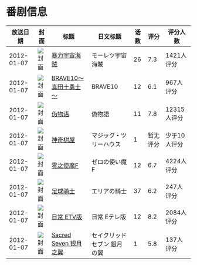# 番剧信息

|放送日期|封面|标题|日文标题|话数|评分|评分人数|
|---|---|---|---|---|---|---|
|2012-01-07|![封面](https://lain.bgm.tv/pic/cover/c/a8/62/10462_ivA4u.jpg)|[暴力宇宙海贼](https://bangumi.tv/subject/10462)|モーレツ宇宙海賊|26|7.3|1421人评分|
|2012-01-07|![封面](https://lain.bgm.tv/pic/cover/c/14/9a/20114_N4NnR.jpg)|[BRAVE10～真田十勇士～](https://bangumi.tv/subject/20114)|BRAVE10|12|6.1|967人评分|
|2012-01-07|![封面](https://lain.bgm.tv/pic/cover/c/8e/28/23161_y2AEb.jpg)|[伪物语](https://bangumi.tv/subject/23161)|偽物語|11|7.8|12315人评分|
|2012-01-07|![封面](https://lain.bgm.tv/pic/cover/c/f6/ae/24589_ilysZ.jpg)|[神奇树屋](https://bangumi.tv/subject/24589)|マジック・ツリーハウス|1|暂无评分|少于10人评分|
|2012-01-07|![封面](https://lain.bgm.tv/pic/cover/c/c4/9b/25823_RgPyZ.jpg)|[零之使魔F](https://bangumi.tv/subject/25823)|ゼロの使い魔F|12|6.7|4224人评分|
|2012-01-07|![封面](https://lain.bgm.tv/pic/cover/c/d2/52/26229_7lgMv.jpg)|[足球骑士](https://bangumi.tv/subject/26229)|エリアの騎士|37|6.2|247人评分|
|2012-01-07|![封面](https://lain.bgm.tv/pic/cover/c/19/6b/28205_AAqG1.jpg)|[日常 ETV版](https://bangumi.tv/subject/28205)|日常 Eテレ版|12|8.2|2084人评分|
|2012-01-07|![封面](https://lain.bgm.tv/pic/cover/c/c2/19/31418_OYe2a.jpg)|[Sacred Seven 银月之翼](https://bangumi.tv/subject/31418)|セイクリッドセブン 銀月の翼|1|5.8|137人评分|
